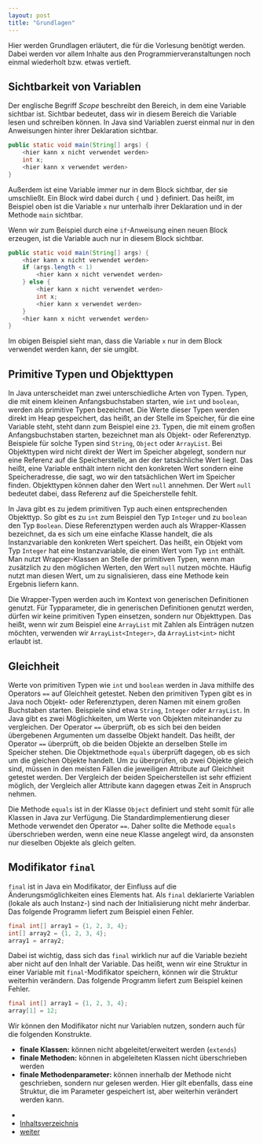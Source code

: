 ```yaml
---
layout: post
title: "Grundlagen"
---
```


Hier werden Grundlagen erläutert, die für die Vorlesung benötigt werden.
Dabei werden vor allem Inhalte aus den Programmierveranstaltungen noch einmal wiederholt bzw. etwas vertieft.


## Sichtbarkeit von Variablen

Der englische Begriff _Scope_ beschreibt den Bereich, in dem eine Variable sichtbar ist.
Sichtbar bedeutet, dass wir in diesem Bereich die Variable lesen und schreiben können.
In Java sind Variablen zuerst einmal nur in den Anweisungen hinter ihrer Deklaration sichtbar.

```java
public static void main(String[] args) {
    <hier kann x nicht verwendet werden>
    int x;
    <hier kann x verwendet werden>
}
```

Außerdem ist eine Variable immer nur in dem Block sichtbar, der sie umschließt.
Ein Block wird dabei durch `{` und `}` definiert.
Das heißt, im Beispiel oben ist die Variable `x` nur unterhalb ihrer Deklaration und in der Methode `main` sichtbar.

Wenn wir zum Beispiel durch eine `if`-Anweisung einen neuen Block erzeugen, ist die Variable auch nur in diesem Block sichtbar.

```java
public static void main(String[] args) {
    <hier kann x nicht verwendet werden>
    if (args.length < 1)
        <hier kann x nicht verwendet werden>
    } else { 
        <hier kann x nicht verwendet werden>
        int x;
        <hier kann x verwendet werden>
    }
    <hier kann x nicht verwendet werden>
}
```

Im obigen Beispiel sieht man, dass die Variable `x` nur in dem Block verwendet werden kann, der sie umgibt.


## Primitive Typen und Objekttypen

In Java unterscheidet man zwei unterschiedliche Arten von Typen.
Typen, die mit einem kleinen Anfangsbuchstaben starten, wie `int` und `boolean`, werden als primitive Typen bezeichnet.
Die Werte dieser Typen werden direkt im Heap gespeichert, das heißt, an der Stelle im Speicher, für die eine Variable steht, steht dann zum Beispiel eine `23`.
Typen, die mit einem großen Anfangsbuchstaben starten, bezeichnet man als Objekt- oder Referenztyp.
Beispiele für solche Typen sind `String`, `Object` oder `ArrayList`.
Bei Objekttypen wird nicht direkt der Wert im Speicher abgelegt, sondern nur eine Referenz auf die Speicherstelle, an der der tatsächliche Wert liegt.
Das heißt, eine Variable enthält intern nicht den konkreten Wert sondern eine Speicheradresse, die sagt, wo wir den tatsächlichen Wert im Speicher finden.
Objekttypen können daher den Wert `null` annehmen.
Der Wert `null` bedeutet dabei, dass Referenz auf die Speicherstelle fehlt.

In Java gibt es zu jedem primitiven Typ auch einen entsprechenden Objekttyp.
So gibt es zu `int` zum Beispiel den Typ `Integer` und zu `boolean` den Typ `Boolean`.
Diese Referenztypen werden auch als Wrapper-Klassen bezeichnet, da es sich um eine einfache Klasse handelt, die als Instanzvariable den konkreten Wert speichert.
Das heißt, ein Objekt vom Typ `Integer` hat eine Instanzvariable, die einen Wert vom Typ `int` enthält.
Man nutzt Wrapper-Klassen an Stelle der primitiven Typen, wenn man zusätzlich zu den möglichen Werten, den Wert `null` nutzen möchte.
Häufig nutzt man diesen Wert, um zu signalisieren, dass eine Methode kein Ergebnis liefern kann.

Die Wrapper-Typen werden auch im Kontext von generischen Definitionen genutzt.
Für Typparameter, die in generischen Definitionen genutzt werden, dürfen wir keine primitiven Typen einsetzen, sondern nur Objekttypen.
Das heißt, wenn wir zum Beispiel eine `ArrayList` mit Zahlen als Einträgen nutzen möchten, verwenden wir `ArrayList<Integer>`, da `ArrayList<int>` nicht erlaubt ist.


## Gleichheit

Werte von primitiven Typen wie `int` und `boolean` werden in Java mithilfe des Operators `==` auf Gleichheit getestet.
Neben den primitiven Typen gibt es in Java noch Objekt- oder Referenztypen, deren Namen mit einem großen Buchstaben starten.
Beispiele sind etwa `String`, `Integer` oder `ArrayList`.
In Java gibt es zwei Möglichkeiten, um Werte von Objekten miteinander zu vergleichen.
Der Operator `==` überprüft, ob es sich bei den beiden übergebenen Argumenten um dasselbe Objekt handelt.
Das heißt, der Operator `==` überprüft, ob die beiden Objekte an derselben Stelle im Speicher stehen.
Die Objektmethode `equals` überprüft dagegen, ob es sich um die gleichen Objekte handelt.
Um zu überprüfen, ob zwei Objekte gleich sind, müssen in den meisten Fällen die jeweiligen Attribute auf Gleichheit getestet werden.
Der Vergleich der beiden Speicherstellen ist sehr effizient möglich, der Vergleich aller Attribute kann dagegen etwas Zeit in Anspruch nehmen.

Die Methode `equals` ist in der Klasse `Object` definiert und steht somit für alle Klassen in Java zur Verfügung.
Die Standardimplementierung dieser Methode verwendet den Operator `==`.
Daher sollte die Methode `equals` überschrieben werden, wenn eine neue Klasse angelegt wird, da ansonsten nur dieselben Objekte als gleich gelten.


## Modifikator `final`

`final` ist in Java ein Modifikator, der Einfluss auf die Änderungsmöglichkeiten eines Elements hat.
Als `final` deklarierte Variablen (lokale als auch Instanz-) sind nach der Initialisierung nicht mehr änderbar.
Das folgende Programm liefert zum Beispiel einen Fehler.

```java
final int[] array1 = {1, 2, 3, 4};
int[] array2 = {1, 2, 3, 4};
array1 = array2;
```

Dabei ist wichtig, dass sich das `final` wirklich nur auf die Variable bezieht aber nicht auf den Inhalt der Variable.
Das heißt, wenn wir eine Struktur in einer Variable mit `final`-Modifikator speichern, können wir die Struktur weiterhin verändern.
Das folgende Programm liefert zum Beispiel keinen Fehler.

```java
final int[] array1 = {1, 2, 3, 4};
array[1] = 12;
```

Wir können den Modifikator nicht nur Variablen nutzen, sondern auch für die folgenden Konstrukte.

- **finale Klassen:** können nicht abgeleitet/erweitert werden (`extends`)
- **finale Methoden:** können in abgeleiteten Klassen nicht überschrieben werden
- **finale Methodenparameter:** können innerhalb der Methode nicht geschrieben, sondern nur gelesen werden.
  Hier gilt ebenfalls, dass eine Struktur, die im Parameter gespeichert ist, aber weiterhin verändert werden kann.


<div class="nav">
    <ul class="nav-row">
        <li class="nav-item nav-left"></li>
        <li class="nav-item nav-center"><a href="index.html">Inhaltsverzeichnis</a></li>
        <li class="nav-item nav-right"><a href="introduction.html">weiter</a></li>
    </ul>
</div>